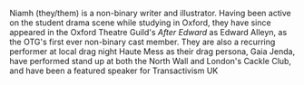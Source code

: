 Niamh (they/them) is a non-binary writer and illustrator. Having been active on the student drama scene while studying in Oxford, they have since appeared in the Oxford Theatre Guild's _After Edward_ as Edward Alleyn, as the OTG's first ever non-binary cast member. They are also a recurring performer at local drag night Haute Mess as their drag persona, Gaia Jenda, have performed stand up at both the North Wall and London's Cackle Club, and have been a featured speaker for Transactivism UK
